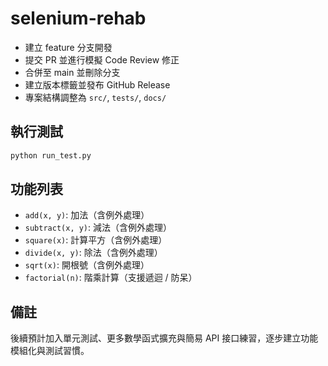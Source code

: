 # selenium-rehab

- 建立 feature 分支開發
- 提交 PR 並進行模擬 Code Review 修正
- 合併至 main 並刪除分支
- 建立版本標籤並發布 GitHub Release
- 專案結構調整為 `src/`, `tests/`, `docs/`
 
## 執行測試
```bash
python run_test.py
```
## 功能列表
 
- `add(x, y)`: 加法（含例外處理）
- `subtract(x, y)`: 減法（含例外處理）
- `square(x)`: 計算平方（含例外處理）
- `divide(x, y)`: 除法（含例外處理）
- `sqrt(x)`: 開根號（含例外處理）
- `factorial(n)`: 階乘計算（支援遞迴 / 防呆）

## 備註
 
後續預計加入單元測試、更多數學函式擴充與簡易 API 接口練習，逐步建立功能模組化與測試習慣。